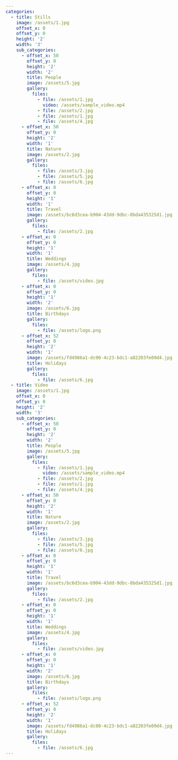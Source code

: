 ```yaml
---
categories:
  - title: Stills
    image: /assets/1.jpg
    offset_x: 0
    offset_y: 0
    height: '2'
    width: '3'
    sub_categories:
      - offset_x: 50
        offset_y: 0
        height: '2'
        width: '2'
        title: People
        image: /assets/5.jpg
        gallery:
          files:
            - file: /assets/1.jpg
              video: /assets/sample_video.mp4
            - file: /assets/2.jpg
            - file: /assets/1.jpg
            - file: /assets/4.jpg
      - offset_x: 50
        offset_y: 0
        height: '2'
        width: '1'
        title: Nature
        image: /assets/2.jpg
        gallery:
          files:
            - file: /assets/3.jpg
            - file: /assets/5.jpg
            - file: /assets/6.jpg
      - offset_x: 0
        offset_y: 0
        height: '1'
        width: '1'
        title: Travel
        image: /assets/bc6d3cea-b904-43dd-9dbc-8bda435325d1.jpg
        gallery:
          files:
            - file: /assets/2.jpg
      - offset_x: 0
        offset_y: 0
        height: '1'
        width: '1'
        title: Weddings
        image: /assets/4.jpg
        gallery:
          files:
            - file: /assets/video.jpg
      - offset_x: 0
        offset_y: 0
        height: '1'
        width: '2'
        image: /assets/6.jpg
        title: Birthdays
        gallery:
          files:
            - file: /assets/logo.png
      - offset_x: 52
        offset_y: 0
        height: '2'
        width: '1'
        image: /assets/fd4986a1-dc00-4c23-bdc1-a82203fe09d4.jpg
        title: Holidays
        gallery:
          files:
            - file: /assets/6.jpg
  - title: Video
    image: /assets/1.jpg
    offset_x: 0
    offset_y: 0
    height: '2'
    width: '3'
    sub_categories:
      - offset_x: 50
        offset_y: 0
        height: '2'
        width: '2'
        title: People
        image: /assets/5.jpg
        gallery:
          files:
            - file: /assets/1.jpg
              video: /assets/sample_video.mp4
            - file: /assets/2.jpg
            - file: /assets/1.jpg
            - file: /assets/4.jpg
      - offset_x: 50
        offset_y: 0
        height: '2'
        width: '1'
        title: Nature
        image: /assets/2.jpg
        gallery:
          files:
            - file: /assets/3.jpg
            - file: /assets/5.jpg
            - file: /assets/6.jpg
      - offset_x: 0
        offset_y: 0
        height: '1'
        width: '1'
        title: Travel
        image: /assets/bc6d3cea-b904-43dd-9dbc-8bda435325d1.jpg
        gallery:
          files:
            - file: /assets/2.jpg
      - offset_x: 0
        offset_y: 0
        height: '1'
        width: '1'
        title: Weddings
        image: /assets/4.jpg
        gallery:
          files:
            - file: /assets/video.jpg
      - offset_x: 0
        offset_y: 0
        height: '1'
        width: '2'
        image: /assets/6.jpg
        title: Birthdays
        gallery:
          files:
            - file: /assets/logo.png
      - offset_x: 52
        offset_y: 0
        height: '2'
        width: '1'
        image: /assets/fd4986a1-dc00-4c23-bdc1-a82203fe09d4.jpg
        title: Holidays
        gallery:
          files:
            - file: /assets/6.jpg
---
```

